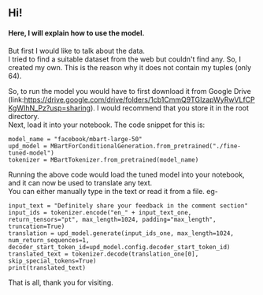 ## Hi!
#### Here, I will explain how to use the model.

But first I would like to talk about the data.  
I tried to find a suitable dataset from the web but couldn't find any. So, I created my own. This is the reason why it does not contain my tuples (only 64).

So, to run the model you would have to first download it from Google Drive (link:https://drive.google.com/drive/folders/1cb1CmmQ9TGIzapWyRwVLfCPKgWIhN_Pz?usp=sharing).
I would recommend that you store it in the root directory.  
Next, load it into your notebook.
The code snippet for this is: 
```
model_name = "facebook/mbart-large-50"
upd_model = MBartForConditionalGeneration.from_pretrained("./fine-tuned-model")
tokenizer = MBartTokenizer.from_pretrained(model_name)
```
Running the above code would load the tuned model into your notebook, and it can now be used to translate any text.  
You can either manually type in the text or read it from a file.
eg- 
```
input_text = "Definitely share your feedback in the comment section"
input_ids = tokenizer.encode("en_" + input_text_one, return_tensors="pt", max_length=1024, padding="max_length", truncation=True)
translation = upd_model.generate(input_ids_one, max_length=1024, num_return_sequences=1, decoder_start_token_id=upd_model.config.decoder_start_token_id)
translated_text = tokenizer.decode(translation_one[0], skip_special_tokens=True)
print(translated_text)
```
That is all, thank you for visiting.
